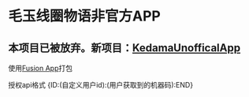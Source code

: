 # 毛玉线圈物语非官方APP

## 本项目已被放弃。新项目：[KedamaUnofficalApp](https://github.com/paizi/KedamaUnofficalApp)

使用[Fusion App](https://www.coolapk.com/apk/cn.coldsong.fusionapp)打包

授权api格式
{ID:(自定义用户id):(用户获取到的机器码):END}
